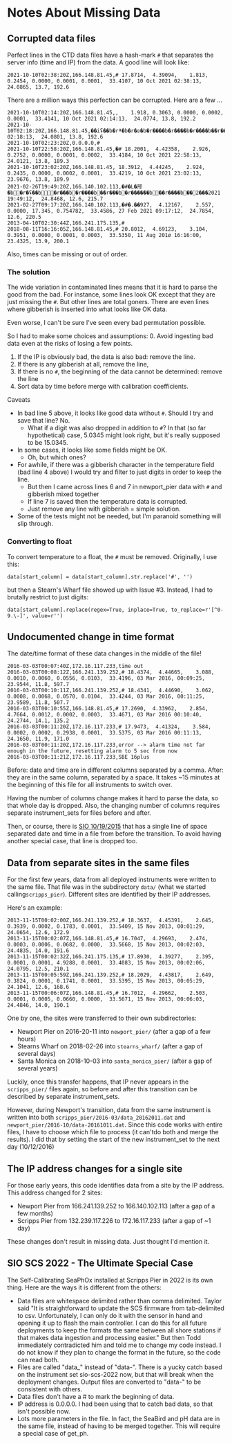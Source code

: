 # Notes About Missing Data

## Corrupted data files

Perfect lines in the CTD data files have a hash-mark `#` that separates the server info (time and IP) from the data.
A good line will look like:

```
2021-10-10T02:38:20Z,166.148.81.45,# 17.8714,  4.39094,    1.813, 0.2454, 0.0000, 0.0001, 0.0001,  33.4107, 10 Oct 2021 02:38:13,  24.0865, 13.7, 192.6
```

There are a million ways this perfection can be corrupted. Here are a few ...

``` 
2021-10-10T02:14:20Z,166.148.81.45,,    1.918, 0.3063, 0.0000, 0.0002, 0.0001,  33.4141, 10 Oct 2021 02:14:13,  24.0774, 13.8, 192.2
2021-10-10T02:18:20Z,166.148.81.45,��iʢ��b�rª�b�r�ʚ�b�r����b�r����b�r����b��r����b��z�с2021 02:18:13,  24.0801, 13.8, 192.6
2021-10-10T02:23:20Z,0.0.0.0,#
2021-10-10T22:58:20Z,166.148.81.45,�# 18.2001,  4.42358,    2.926, 0.2752, 0.0000, 0.0001, 0.0002,  33.4184, 10 Oct 2021 22:58:13,  24.0121, 13.8, 189.3
2021-10-10T23:02:20Z,166.148.81.45, 18.3912,  4.44245,    2.924, 0.2435, 0.0000, 0.0002, 0.0001,  33.4219, 10 Oct 2021 23:02:13,  23.9676, 13.8, 189.9
2021-02-26T19:49:20Z,166.140.102.113,�#�L�邢�b�r�ʢ��b�r���b�r����b��r���b�r������b��r����b��2���2021 19:49:12,  24.8468, 12.6, 215.7
2021-02-27T09:17:20Z,166.140.102.113,�#�.��927,  4.12167,    2.557, 0.0000, 17.345, 0.754782,  33.4586, 27 Feb 2021 09:17:12,  24.7854, 12.6, 220.5
2013-04-10T02:30:44Z,166.241.175.135,#
2018-08-11T16:16:05Z,166.148.81.45,# 20.8012,  4.69123,    3.104, 0.3951, 0.0000, 0.0001, 0.0003,  33.5350, 11 Aug 201ø 16:16:00,  23.4325, 13.9, 200.1
```

Also, times can be missing or out of order.

### The solution

The wide variation in contaminated lines means that it is hard to parse the good from the bad.  For instance,
some lines look OK except that they are just missing the `#`. But other lines are total goners. There
are even lines where gibberish is inserted into what looks like OK data.

Even worse, I can't be sure I've seen every bad permutation possible.

So I had to make some choices and assumptions:
0. Avoid ingesting bad data even at the risks of losing a few points.
1. If the IP is obviously bad, the data is also bad: remove the line.
2. If there is any gibberish at all, remove the line,
3. If there is no `#`, the beginning of the data cannot be determined: remove the line
4. Sort data by time before merge with calibration coefficients.


Caveats

* In bad line 5 above, it looks like good data without `#`. Should I try and save that line?  No.
  * What if a digit was also dropped in addition to `#`?  In that (so far hypothetical) case, 5.0345 might look right, but it's really supposed to be 15.0345.    
* In some cases, it looks like some fields might be OK. 
  * Oh, but which ones?
* For awhile, if there was a gibberish character in the temperature field (bad line 4 above) I would try
 and filter to just digits in order to keep the line.
  * But then I came across lines 6 and 7 in newport_pier data with `#` and gibberish mixed together
  * If line 7 is saved then the temperature data is corrupted.
  * Just remove any line with gibberish = simple solution.
* Some of the tests might not be needed, but I'm paranoid something will slip through.


### Converting to float
 
To convert temperature to a float, the `#` must be removed. Originally, I use this:
```      
data[start_column] = data[start_column].str.replace('#', '')
```
but then a Stearn's Wharf file showed up with Issue #3. Instead, I had to brutally restrict to just digits:
```
data[start_column].replace(regex=True, inplace=True, to_replace=r'[^0-9.\-]', value=r'')
```


## Undocumented change in time format

The date/time format of these data changes in the middle of the file!

```
2016-03-03T00:07:40Z,172.16.117.233,time out
2016-03-03T00:08:12Z,166.241.139.252,# 18.4374,  4.44665,    3.088, 0.0010, 0.0060, 0.0556, 0.0103,  33.4196, 03 Mar 2016, 00:09:25,  23.9544, 11.8, 597.7
2016-03-03T00:10:11Z,166.241.139.252,# 18.4341,  4.44690,    3.062, 0.0008, 0.0068, 0.0570, 0.0104,  33.4244, 03 Mar 2016, 00:11:25,  23.9589, 11.8, 507.7
2016-03-03T00:10:55Z,166.148.81.45,# 17.2690,  4.33962,    2.854, 4.7664, 0.0012, 0.0002, 0.0003,  33.4671, 03 Mar 2016 00:10:40,  24.2744, 14.1, 135.2
2016-03-03T00:11:20Z,172.16.117.233,# 17.9473,  4.41324,    3.584, 0.0002, 0.0002, 0.2938, 0.0001,  33.5375, 03 Mar 2016 00:11:13,  24.1650, 11.9, 171.0
2016-03-03T00:11:20Z,172.16.117.233,error --> alarm time not far enough in the future, resetting alarm to 5 sec from now
2016-03-03T00:11:21Z,172.16.117.233,SBE 16plus
```

Before: date and time are in different columns separated by a comma. After: they are in the same column, 
separated by a space. It takes ~15 minutes at the beginning of this file for all instruments to switch over.

Having the number of columns change makes it hard to parse the data, so that whole day is dropped. Also,
the changing number of columns requires separate instrument_sets for files before and after.

Then, or course, there is [SIO 10/19/2015](https://sccoos.org/dr/data/data/2015-10/data-20151019.dat) that has
a single line of space separated date and time in a file from before the transition. To avoid having another 
special case, that line is dropped too.


## Data from separate sites in the same files

For the first few years, data from all deployed instruments were written to the same file. That file
was in the subdirectory `data/` (what we started calling`scripps_pier`). Different sites are identified 
by their IP addresses.

Here's an example:
```
2013-11-15T00:02:00Z,166.241.139.252,# 18.3637,  4.45391,    2.645, 0.3939, 0.0002, 0.1783, 0.0001,  33.5409, 15 Nov 2013, 00:01:29,  24.0654, 12.6, 172.9
2013-11-15T00:02:07Z,166.148.81.45,# 16.7047,  4.29693,    2.474, 0.0003, 0.0006, 0.0682, 0.0000,  33.5668, 15 Nov 2013, 00:02:03,  24.4835, 14.0, 191.6
2013-11-15T00:02:32Z,166.241.175.135,# 17.8930,  4.39277,    2.395, 0.0001, 0.0001, 4.9288, 0.0001,  33.4083, 15 Nov 2013, 00:02:06,  24.0795, 12.5, 210.1
2013-11-15T00:05:59Z,166.241.139.252,# 18.2029,  4.43817,    2.649, 0.3824, 0.0001, 0.1741, 0.0001,  33.5395, 15 Nov 2013, 00:05:29,  24.1041, 12.6, 168.6
2013-11-15T00:06:07Z,166.148.81.45,# 16.7012,  4.29662,    2.503, 0.0001, 0.0005, 0.0660, 0.0000,  33.5671, 15 Nov 2013, 00:06:03,  24.4846, 14.0, 190.1
```

One by one, the sites were transferred to their own subdirectories:
* Newport Pier on 2016-20-11 into `newport_pier/` (after a gap of a few hours)
* Stearns Wharf on 2018-02-26 into `stearns_wharf/` (after a gap of several days)
* Santa Monica on 2018-10-03 into `santa_monica_pier/` (after a gap of several years)

Luckily, once this transfer happens, that IP never appears in the `scripps_pier/` files again, so before and after this
transition can be described by separate instrument_sets.

However, during Newport's transition, data from the same instrument is written into both 
`scripps_pier/2016-03/data_20162011.dat` and  `newport_pier/2016-10/data-20161011.dat`. Since this code works 
with entire files, I have to choose which file to process (it can'tdo both and merge the results). I did that 
by setting the start of the new instrument_set to the next day (10/12/2016)


## The IP address changes for a single site

For those early years, this code identifies data from a site by the IP address. This address changed for 2 sites:

* Newport Pier from 166.241.139.252 to 166.140.102.113 (after a gap of a few months)
* Scripps Pier from 132.239.117.226 to 172.16.117.233 (after a gap of ~1 day)

These changes don't result in missing data.  Just thought I'd mention it.

## SIO SCS 2022 - The Ultimate Special Case

The Self-Calibrating SeaPhOx installed at Scripps Pier in 2022 is its own thing.  Here are the ways
it is different from the others:

* Data files are whitespace delimited rather than comma delimited. Taylor said "It is 
straightforward to update the SCS firmware from tab-delimited to csv. Unfortunately, I can only do 
it with the sensor in hand and opening it up to flash the main controller. I can do this for all 
future deployments to keep the formats the same between all shore stations if that makes data 
ingestion and processing easier." But then Todd immediately contradicted him and told me to change
my code instead. I do not know if they plan to change the format in the future, so the code can
read both.
* Files are called "data_" instead of "data-". There is a yucky catch based on the instrument set 
sio-scs-2022 now, but that will break when the deployment changes. Output files are converted to 
"data-" to be consistent with others.
* Data files don't have a # to mark the beginning of data.
* IP address is 0.0.0.0.  I had been using that to catch bad data, so that isn't possible now.
* Lots more parameters in the file. In fact, the SeaBird and pH data are in the same file, instead 
of having to be merged together.  This will require a special case of get_ph.


